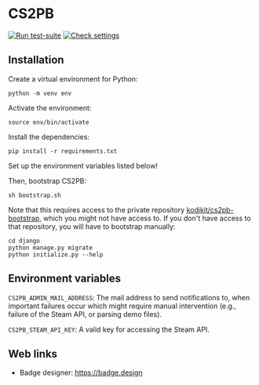 # CS2PB

[![Run test-suite](https://github.com/kodikit/cs2pb/actions/workflows/django-tests.yaml/badge.svg)](https://github.com/kodikit/cs2pb/actions/workflows/django-tests.yaml)
[![Check settings](https://github.com/kodikit/cs2pb/actions/workflows/check-settings.yaml/badge.svg)](https://github.com/kodikit/cs2pb/actions/workflows/check-settings.yaml)

## Installation

Create a virtual environment for Python:
```
python -m venv env
```

Activate the environment:
```
source env/bin/activate
```

Install the dependencies:
```
pip install -r requirements.txt
```

Set up the environment variables listed below!

Then, bootstrap CS2PB:
```
sh bootstrap.sh
```
Note that this requires access to the private repository [kodikit/cs2pb-bootstrap](https://github.com/kodikit/cs2pb-bootstrap), which you might not have access to. If you don't have access to that repository, you will have to bootstrap manually:
```
cd django
python manage.py migrate
python initialize.py --help
```

## Environment variables

`CS2PB_ADMIN_MAIL_ADDRESS`: The mail address to send notifications to, when important failures occur which might require manual intervention (e.g., failure of the Steam API, or parsing demo files).

`CS2PB_STEAM_API_KEY`: A valid key for accessing the Steam API.

## Web links

- Badge designer: <https://badge.design>
